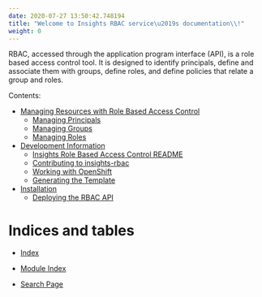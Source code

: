 ```yaml
---
date: 2020-07-27 13:50:42.748194
title: "Welcome to Insights RBAC service\u2019s documentation\\!"
weight: 0
---
```

<div id="welcome-to-insights-rbac-service-s-documentation" class="section">


RBAC, accessed through the application program interface (API), is a
role based access control tool. It is designed to identify principals,
define and associate them with groups, define roles, and define policies
that relate a group and roles.

<div class="toctree-wrapper compound">

<span class="caption-text"> Contents: </span>

  - [Managing Resources with Role Based Access Control](management/)
      - [Managing Principals](management/#managing-principals)
      - [Managing Groups](management/#managing-groups)
      - [Managing Roles](management/#managing-roles)
  - [Development Information](development/)
      - [Insights Role Based Access Control README](README/)
      - [Contributing to insights-rbac](CONTRIBUTING/)
      - [Working with OpenShift](openshift/)
      - [Generating the Template](openshift/#generating-the-template)
  - [Installation](install/)
      - [Deploying the RBAC API](install/#deploying-the-rbac-api)

</div>

</div>

<div id="indices-and-tables" class="section">

# Indices and tables

  - [<span class="std std-ref"> Index </span>](genindex/)

  - [<span class="std std-ref"> Module Index </span>](py-modindex/)

  - [<span class="std std-ref"> Search Page </span>](search/)

</div>